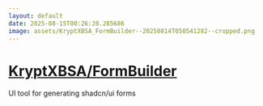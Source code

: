 ```yaml
---
layout: default
date: 2025-08-15T00:26:28.285686
image: assets/KryptXBSA_FormBuilder--20250814T050541282--cropped.png
---
```


# [KryptXBSA/FormBuilder](https://github.com/KryptXBSA/FormBuilder)

UI tool for generating shadcn/ui forms
